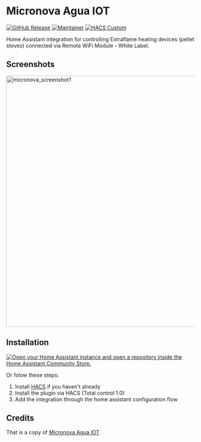 # Micronova Agua IOT

[![GitHub Release][releases-shield]][releases]
[![Maintainer][maintainer-shield]][maintainer]
[![HACS Custom][hacs-shield]][hacs-url]

Home Assistant integration for controlling Extraflame heating devices (pellet stoves) connected via Remote WiFi Module - White Label.


## Screenshots
<img width="671" alt="micronova_screenshot1" src="https://github.com/nickbalashov/home_assistant_total_control/assets/1639734/4c646550-637d-4e20-bc64-a6977bfee3af">

## Installation

[![Open your Home Assistant instance and open a repository inside the Home Assistant Community Store.](https://my.home-assistant.io/badges/hacs_repository.svg)](https://my.home-assistant.io/redirect/hacs_repository/?owner=nickbalashov&repository=home_assistant_total_control&category=integration)

Or folow these steps:
1. Install [HACS](https://hacs.xyz/) if you haven't already
2. Install the plugin via HACS (Total control 1.0)
3. Add the integration through the home assistant configuration flow

## Credits

That is a copy of  [Micronova Agua IOT](https://github.com/vincentwolsink/home_assistant_micronova_agua_iot)

[releases-shield]: https://img.shields.io/github/v/release/vincentwolsink/home_assistant_micronova_agua_iot.svg?style=for-the-badge
[releases]: https://github.com/nickbalashov/home_assistant_total_control/releases
[maintainer-shield]: https://img.shields.io/badge/maintainer-vincentwolsink-blue.svg?style=for-the-badge
[maintainer]: https://github.com/nickbalashov
[hacs-shield]: https://img.shields.io/badge/HACS-Default-41BDF5.svg?style=for-the-badge
[hacs-url]: https://github.com/nickbalashov/home_assistant_total_control
